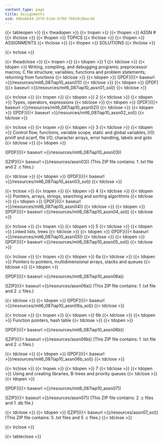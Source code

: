 ```yaml
---
content_type: page
title: Assignments
uid: 60ba6644-2570-614e-679d-7b629c9bec9d
---
```


{{< tableopen >}}
{{< theadopen >}}
{{< tropen >}}
{{< thopen >}}
ASSN #
{{< thclose >}}
{{< thopen >}}
TOPICS
{{< thclose >}}
{{< thopen >}}
ASSIGNMENTS
{{< thclose >}}
{{< thopen >}}
SOLUTIONS
{{< thclose >}}

{{< trclose >}}

{{< theadclose >}}
{{< tropen >}}
{{< tdopen >}}
1
{{< tdclose >}}
{{< tdopen >}}
Writing, compiling, and debugging programs; preprocessor macros; C file structure; variables; functions and problem statements; returning from functions
{{< tdclose >}}
{{< tdopen >}}
([PDF]({{< baseurl >}}/resources/mit6_087iap10_assn01))
{{< tdclose >}}
{{< tdopen >}}
([PDF]({{< baseurl >}}/resources/mit6_087iap10_assn01_sol))
{{< tdclose >}}

{{< trclose >}}
{{< tropen >}}
{{< tdopen >}}
2
{{< tdclose >}}
{{< tdopen >}}
Types, operators, expressions
{{< tdclose >}}
{{< tdopen >}}
([PDF]({{< baseurl >}}/resources/mit6_087iap10_assn02))
{{< tdclose >}}
{{< tdopen >}}
([PDF]({{< baseurl >}}/resources/mit6_087iap10_assn02_sol))
{{< tdclose >}}

{{< trclose >}}
{{< tropen >}}
{{< tdopen >}}
3
{{< tdclose >}}
{{< tdopen >}}
Control flow, functions, variable scope, static and global variables, I/O: printf and scanf, file I/O, character arrays, error handling, labels and goto
{{< tdclose >}}
{{< tdopen >}}


([PDF]({{< baseurl >}}/resources/mit6_087iap10_assn03))

([ZIP]({{< baseurl >}}/resources/assn03)) (This ZIP file contains: 1 .txt file and 2 .c files.)


{{< tdclose >}}
{{< tdopen >}}
([PDF]({{< baseurl >}}/resources/mit6_087iap10_assn03_sol))
{{< tdclose >}}

{{< trclose >}}
{{< tropen >}}
{{< tdopen >}}
4
{{< tdclose >}}
{{< tdopen >}}
Pointers, arrays, strings, searching and sorting algorithms
{{< tdclose >}}
{{< tdopen >}}
([PDF]({{< baseurl >}}/resources/mit6_087iap10_assn04))
{{< tdclose >}}
{{< tdopen >}}
([PDF]({{< baseurl >}}/resources/mit6_087iap10_assn04_sol))
{{< tdclose >}}

{{< trclose >}}
{{< tropen >}}
{{< tdopen >}}
5
{{< tdclose >}}
{{< tdopen >}}
Linked lists, trees
{{< tdclose >}}
{{< tdopen >}}
([PDF]({{< baseurl >}}/resources/mit6_087iap10_assn05))
{{< tdclose >}}
{{< tdopen >}}
([PDF]({{< baseurl >}}/resources/mit6_087iap10_assn05_sol))
{{< tdclose >}}

{{< trclose >}}
{{< tropen >}}
{{< tdopen >}}
6a
{{< tdclose >}}
{{< tdopen >}}
Pointers to pointers, multidimensional arrays, stacks and queues
{{< tdclose >}}
{{< tdopen >}}


([PDF]({{< baseurl >}}/resources/mit6_087iap10_assn06a))

([ZIP]({{< baseurl >}}/resources/assn06a)) (This ZIP file contains: 1 .txt file and 2 .c files.)


{{< tdclose >}}
{{< tdopen >}}
([PDF]({{< baseurl >}}/resources/mit6_087iap10_assn06a_sol))
{{< tdclose >}}

{{< trclose >}}
{{< tropen >}}
{{< tdopen >}}
6b
{{< tdclose >}}
{{< tdopen >}}
Function pointers, hash table
{{< tdclose >}}
{{< tdopen >}}


([PDF]({{< baseurl >}}/resources/mit6_087iap10_assn06b))

([ZIP]({{< baseurl >}}/resources/assn06b)) (This ZIP file contains: 1 .txt file and 2 .c files.)


{{< tdclose >}}
{{< tdopen >}}
([PDF]({{< baseurl >}}/resources/mit6_087iap10_assn06b_sol))
{{< tdclose >}}

{{< trclose >}}
{{< tropen >}}
{{< tdopen >}}
7
{{< tdclose >}}
{{< tdopen >}}
Using and creating libraries, B-trees and priority queues
{{< tdclose >}}
{{< tdopen >}}


([PDF]({{< baseurl >}}/resources/mit6_087iap10_assn07))

([ZIP]({{< baseurl >}}/resources/assn07)) (This ZIP file contains: 2 .c files and 1 .db file.)


{{< tdclose >}}
{{< tdopen >}}
([ZIP]({{< baseurl >}}/resources/assn07_sol)) (This ZIP file contains: 5 .txt files and 5 .c files.)
{{< tdclose >}}

{{< trclose >}}

{{< tableclose >}}
